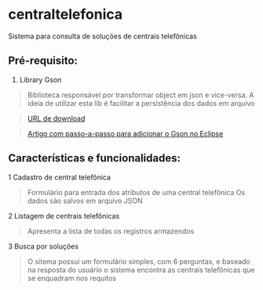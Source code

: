 # centraltelefonica
Sistema para consulta de soluções de centrais telefônicas

## Pré-requisito:

1. Library Gson 
> Biblioteca responsável por transformar object em json e vice-versa. A ideia de utilizar esta lib é facilitar a persistência dos dados em arquivo

> [URL de download](https://repo1.maven.org/maven2/com/google/code/gson/gson/2.6.2/gson-2.6.2.jar)

> [Artigo com passo-a-passo para adicionar o Gson no Eclipse](https://medium.com/programmers-blockchain/importing-gson-into-eclipse-ec8cf678ad52)


## Características e funcionalidades:

1 Cadastro de central telefônica
> Formulário para entrada dos atributos de uma central telefônica
> Os dados são salvos em arquivo JSON

2 Listagem de centrais telefônicas
> Apresenta a lista de todas os registros armazendos

3 Busca por soluções
> O sitema possui um formulário simples, com 6 perguntas, e baseado na resposta do usuário o sistema encontra as centrais telefônicas que se enquadram nos requitos
